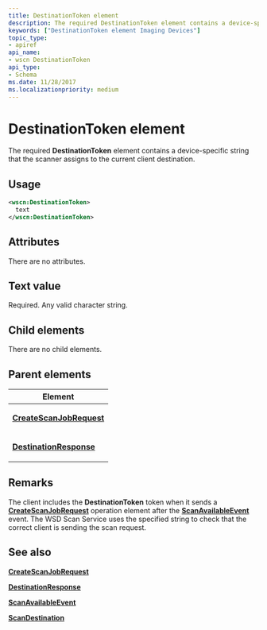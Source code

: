 ```yaml
---
title: DestinationToken element
description: The required DestinationToken element contains a device-specific string that the scanner assigns to the current client destination.
keywords: ["DestinationToken element Imaging Devices"]
topic_type:
- apiref
api_name:
- wscn DestinationToken
api_type:
- Schema
ms.date: 11/28/2017
ms.localizationpriority: medium
---
```


# DestinationToken element


The required **DestinationToken** element contains a device-specific string that the scanner assigns to the current client destination.

Usage
-----

```xml
<wscn:DestinationToken>
  text
</wscn:DestinationToken>
```

Attributes
----------

There are no attributes.

Text value
----------

Required. Any valid character string.

## Child elements


There are no child elements.

## Parent elements


<table>
<colgroup>
<col width="100%" />
</colgroup>
<thead>
<tr class="header">
<th>Element</th>
</tr>
</thead>
<tbody>
<tr class="odd">
<td><p><a href="createscanjobrequest.md" data-raw-source="[&lt;strong&gt;CreateScanJobRequest&lt;/strong&gt;](createscanjobrequest.md)"><strong>CreateScanJobRequest</strong></a></p></td>
</tr>
<tr class="even">
<td><p><a href="destinationresponse.md" data-raw-source="[&lt;strong&gt;DestinationResponse&lt;/strong&gt;](destinationresponse.md)"><strong>DestinationResponse</strong></a></p></td>
</tr>
</tbody>
</table>

Remarks
-------

The client includes the **DestinationToken** token when it sends a [**CreateScanJobRequest**](createscanjobrequest.md) operation element after the [**ScanAvailableEvent**](scanavailableevent.md) event. The WSD Scan Service uses the specified string to check that the correct client is sending the scan request.

## See also


[**CreateScanJobRequest**](createscanjobrequest.md)

[**DestinationResponse**](destinationresponse.md)

[**ScanAvailableEvent**](scanavailableevent.md)

[**ScanDestination**](scandestination.md)

 

 






